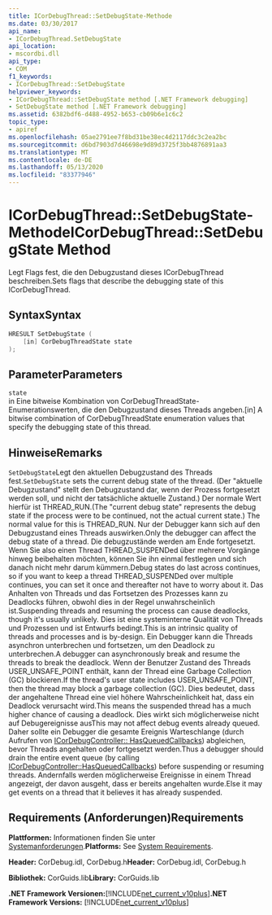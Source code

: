 ```yaml
---
title: ICorDebugThread::SetDebugState-Methode
ms.date: 03/30/2017
api_name:
- ICorDebugThread.SetDebugState
api_location:
- mscordbi.dll
api_type:
- COM
f1_keywords:
- ICorDebugThread::SetDebugState
helpviewer_keywords:
- ICorDebugThread::SetDebugState method [.NET Framework debugging]
- SetDebugState method [.NET Framework debugging]
ms.assetid: 6382bdf6-d488-4952-b653-cb09b6e1c6c2
topic_type:
- apiref
ms.openlocfilehash: 05ae2791ee7f8bd31be38ec4d2117ddc3c2ea2bc
ms.sourcegitcommit: d6bd7903d7d46698e9d89d3725f3bb4876891aa3
ms.translationtype: MT
ms.contentlocale: de-DE
ms.lasthandoff: 05/13/2020
ms.locfileid: "83377946"
---
```

# <a name="icordebugthreadsetdebugstate-method"></a><span data-ttu-id="fd98f-102">ICorDebugThread::SetDebugState-Methode</span><span class="sxs-lookup"><span data-stu-id="fd98f-102">ICorDebugThread::SetDebugState Method</span></span>
<span data-ttu-id="fd98f-103">Legt Flags fest, die den Debugzustand dieses ICorDebugThread beschreiben.</span><span class="sxs-lookup"><span data-stu-id="fd98f-103">Sets flags that describe the debugging state of this ICorDebugThread.</span></span>  
  
## <a name="syntax"></a><span data-ttu-id="fd98f-104">Syntax</span><span class="sxs-lookup"><span data-stu-id="fd98f-104">Syntax</span></span>  
  
```cpp  
HRESULT SetDebugState (  
    [in] CorDebugThreadState state  
);  
```  
  
## <a name="parameters"></a><span data-ttu-id="fd98f-105">Parameter</span><span class="sxs-lookup"><span data-stu-id="fd98f-105">Parameters</span></span>  
 `state`  
 <span data-ttu-id="fd98f-106">in Eine bitweise Kombination von CorDebugThreadState-Enumerationswerten, die den Debugzustand dieses Threads angeben.</span><span class="sxs-lookup"><span data-stu-id="fd98f-106">[in] A bitwise combination of CorDebugThreadState enumeration values that specify the debugging state of this thread.</span></span>  
  
## <a name="remarks"></a><span data-ttu-id="fd98f-107">Hinweise</span><span class="sxs-lookup"><span data-stu-id="fd98f-107">Remarks</span></span>  
 <span data-ttu-id="fd98f-108">`SetDebugState`Legt den aktuellen Debugzustand des Threads fest.</span><span class="sxs-lookup"><span data-stu-id="fd98f-108">`SetDebugState` sets the current debug state of the thread.</span></span> <span data-ttu-id="fd98f-109">(Der "aktuelle Debugzustand" stellt den Debugzustand dar, wenn der Prozess fortgesetzt werden soll, und nicht der tatsächliche aktuelle Zustand.) Der normale Wert hierfür ist THREAD_RUN.</span><span class="sxs-lookup"><span data-stu-id="fd98f-109">(The "current debug state" represents the debug state if the process were to be continued, not the actual current state.) The normal value for this is THREAD_RUN.</span></span> <span data-ttu-id="fd98f-110">Nur der Debugger kann sich auf den Debugzustand eines Threads auswirken.</span><span class="sxs-lookup"><span data-stu-id="fd98f-110">Only the debugger can affect the debug state of a thread.</span></span> <span data-ttu-id="fd98f-111">Die debugzustände werden am Ende fortgesetzt. Wenn Sie also einen Thread THREAD_SUSPENDed über mehrere Vorgänge hinweg beibehalten möchten, können Sie ihn einmal festlegen und sich danach nicht mehr darum kümmern.</span><span class="sxs-lookup"><span data-stu-id="fd98f-111">Debug states do last across continues, so if you want to keep a thread THREAD_SUSPENDed over multiple continues, you can set it once and thereafter not have to worry about it.</span></span> <span data-ttu-id="fd98f-112">Das Anhalten von Threads und das Fortsetzen des Prozesses kann zu Deadlocks führen, obwohl dies in der Regel unwahrscheinlich ist.</span><span class="sxs-lookup"><span data-stu-id="fd98f-112">Suspending threads and resuming the process can cause deadlocks, though it's usually unlikely.</span></span> <span data-ttu-id="fd98f-113">Dies ist eine systeminterne Qualität von Threads und Prozessen und ist Entwurfs bedingt.</span><span class="sxs-lookup"><span data-stu-id="fd98f-113">This is an intrinsic quality of threads and processes and is by-design.</span></span> <span data-ttu-id="fd98f-114">Ein Debugger kann die Threads asynchron unterbrechen und fortsetzen, um den Deadlock zu unterbrechen.</span><span class="sxs-lookup"><span data-stu-id="fd98f-114">A debugger can asynchronously break and resume the threads to break the deadlock.</span></span> <span data-ttu-id="fd98f-115">Wenn der Benutzer Zustand des Threads USER_UNSAFE_POINT enthält, kann der Thread eine Garbage Collection (GC) blockieren.</span><span class="sxs-lookup"><span data-stu-id="fd98f-115">If the thread's user state includes USER_UNSAFE_POINT, then the thread may block a garbage collection (GC).</span></span> <span data-ttu-id="fd98f-116">Dies bedeutet, dass der angehaltene Thread eine viel höhere Wahrscheinlichkeit hat, dass ein Deadlock verursacht wird.</span><span class="sxs-lookup"><span data-stu-id="fd98f-116">This means the suspended thread has a much higher chance of causing a deadlock.</span></span> <span data-ttu-id="fd98f-117">Dies wirkt sich möglicherweise nicht auf Debugereignisse aus</span><span class="sxs-lookup"><span data-stu-id="fd98f-117">This may not affect debug events already queued.</span></span> <span data-ttu-id="fd98f-118">Daher sollte ein Debugger die gesamte Ereignis Warteschlange (durch Aufrufen von [ICorDebugController:: HasQueuedCallbacks](icordebugcontroller-hasqueuedcallbacks-method.md)) abgleichen, bevor Threads angehalten oder fortgesetzt werden.</span><span class="sxs-lookup"><span data-stu-id="fd98f-118">Thus a debugger should drain the entire event queue (by calling [ICorDebugController::HasQueuedCallbacks](icordebugcontroller-hasqueuedcallbacks-method.md)) before suspending or resuming threads.</span></span> <span data-ttu-id="fd98f-119">Andernfalls werden möglicherweise Ereignisse in einem Thread angezeigt, der davon ausgeht, dass er bereits angehalten wurde.</span><span class="sxs-lookup"><span data-stu-id="fd98f-119">Else it may get events on a thread that it believes it has already suspended.</span></span>  
  
## <a name="requirements"></a><span data-ttu-id="fd98f-120">Requirements (Anforderungen)</span><span class="sxs-lookup"><span data-stu-id="fd98f-120">Requirements</span></span>  
 <span data-ttu-id="fd98f-121">**Plattformen:** Informationen finden Sie unter [Systemanforderungen](../../get-started/system-requirements.md).</span><span class="sxs-lookup"><span data-stu-id="fd98f-121">**Platforms:** See [System Requirements](../../get-started/system-requirements.md).</span></span>  
  
 <span data-ttu-id="fd98f-122">**Header:** CorDebug.idl, CorDebug.h</span><span class="sxs-lookup"><span data-stu-id="fd98f-122">**Header:** CorDebug.idl, CorDebug.h</span></span>  
  
 <span data-ttu-id="fd98f-123">**Bibliothek:** CorGuids.lib</span><span class="sxs-lookup"><span data-stu-id="fd98f-123">**Library:** CorGuids.lib</span></span>  
  
 <span data-ttu-id="fd98f-124">**.NET Framework Versionen:**[!INCLUDE[net_current_v10plus](../../../../includes/net-current-v10plus-md.md)]</span><span class="sxs-lookup"><span data-stu-id="fd98f-124">**.NET Framework Versions:** [!INCLUDE[net_current_v10plus](../../../../includes/net-current-v10plus-md.md)]</span></span>
